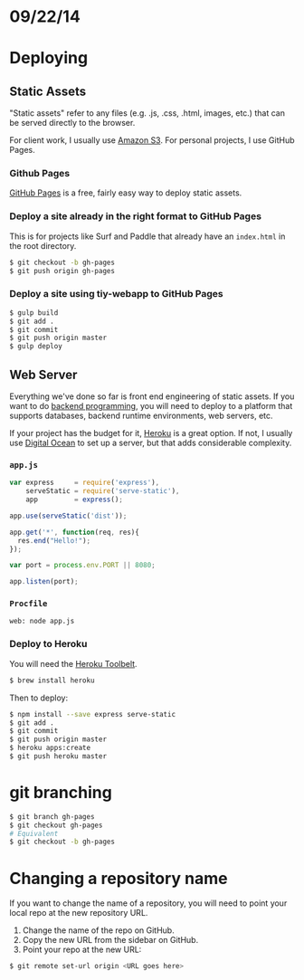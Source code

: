 # 09/22/14

# Deploying
## Static Assets

"Static assets" refer to any files (e.g. .js, .css, .html, images, etc.) that can be served directly to the browser.

For client work, I usually use [Amazon S3](http://aws.amazon.com/s3/). For personal projects, I use GitHub Pages.

### Github Pages
[GitHub Pages](https://pages.github.com/) is a free, fairly easy way to deploy static assets.


### Deploy a site already in the right format to GitHub Pages

This is for projects like Surf and Paddle that already have an `index.html` in the root directory.

```sh
$ git checkout -b gh-pages
$ git push origin gh-pages
```

### Deploy a site using tiy-webapp to GitHub Pages

```sh
$ gulp build
$ git add .
$ git commit
$ git push origin master
$ gulp deploy
```
## Web Server
Everything we've done so far is front end engineering of static assets. If you want to do [backend programming](http://skillcrush.com/2012/10/26/backend-programming-from-ruby-to-node-js/), you will need to deploy to a platform that supports databases, backend runtime environments, web servers, etc.

If your project has the budget for it, [Heroku](http://heroku.com) is a great option. If not, I usually use [Digital Ocean](http://digitalocean.com) to set up a server, but that adds considerable complexity.

### `app.js`
```js
var express     = require('express'),
    serveStatic = require('serve-static'),
    app         = express();

app.use(serveStatic('dist'));

app.get('*', function(req, res){
  res.end("Hello!");
});

var port = process.env.PORT || 8080;

app.listen(port);
```

### `Procfile`
```
web: node app.js
```

### Deploy to Heroku
You will need the [Heroku Toolbelt](https://toolbelt.heroku.com/).

```sh
$ brew install heroku
```

Then to deploy:

```sh
$ npm install --save express serve-static
$ git add .
$ git commit
$ git push origin master
$ heroku apps:create
$ git push heroku master
```

# git branching

```sh
$ git branch gh-pages
$ git checkout gh-pages
# Equivalent
$ git checkout -b gh-pages
```

# Changing a repository name
If you want to change the name of a repository, you will need to point your local repo at the new repository URL.

1. Change the name of the repo on GitHub.
2. Copy the new URL from the sidebar on GitHub.
3. Point your repo at the new URL:

```sh
$ git remote set-url origin <URL goes here>
```
